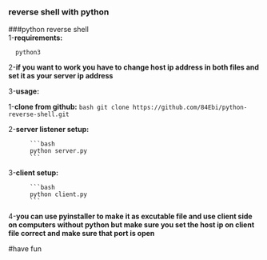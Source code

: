 ### reverse shell with python
###python reverse shell                                                  
1-**requirements:**
  
      python3

                                                                                     
2-**if you want to work you have to change host ip address in both files and set it as your server ip address**                                  

                                                                                                                                      
3-**usage:** 
  
  1-**clone from github:**
          ```bash
          git clone https://github.com/84Ebi/python-reverse-shell.git
          ```

  2-**server listener setup:**
          
          ```bash
          python server.py
          ```                
          
  3-**client setup:**

          ```bash
          python client.py
          ```
    
4-**you can use pyinstaller to make it as excutable file and use client side on computers without python but make sure you set the host ip on client file correct and make sure that port is open**   
                                                                                                                             
                                                                                               
                                                                                                     
#have fun                                                          
